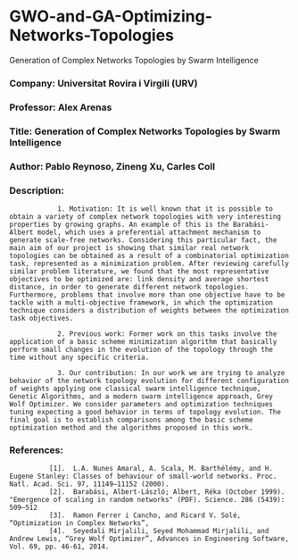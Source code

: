 # GWO-and-GA-Optimizing-Networks-Topologies
Generation of Complex Networks Topologies by Swarm Intelligence


### Company: Universitat Rovira i Virgili (URV)
### Professor: Alex Arenas
### Title: Generation of Complex Networks Topologies by Swarm Intelligence
### Author: Pablo Reynoso, Zineng Xu, Carles Coll


### Description: 
                1. Motivation: It is well known that it is possible to obtain a variety of complex network topologies with very interesting properties by growing graphs. An example of this is the Barabási-Albert model, which uses a preferential attachment mechanism to generate scale-free networks. Considering this particular fact, the main aim of our project is showing that similar real network topologies can be obtained as a result of a combinatorial optimization task, represented as a minimization problem. After reviewing carefully similar problem literature, we found that the most representative objectives to be optimized are: link density and average shortest distance, in order to generate different network topologies. Furthermore, problems that involve more than one objective have to be tackle with a multi-objective framework, in which the optimization technique considers a distribution of weights between the optimization task objectives.

                2. Previous work: Former work on this tasks involve the application of a basic scheme minimization algorithm that basically perform small changes in the evolution of the topology through the time without any specific criteria.

                3. Our contribution: In our work we are trying to analyze behavior of the network topology evolution for different configuration of weights applying one classical swarm intelligence technique, Genetic Algorithms, and a modern swarm intelligence approach, Grey Wolf Optimizer. We consider parameters and optimization techniques tuning expecting a good behavior in terms of topology evolution. The final goal is to establish comparisons among the basic scheme optimization method and the algorithms proposed in this work.

               
### References:  
              [1].	L.A. Nunes Amaral, A. Scala, M. Barthélémy, and H. Eugene Stanley: Classes of behaviour of small-world networks. Proc. Natl. Acad. Sci. 97, 11149–11152 (2000).
              [2].	Barabási, Albert-László; Albert, Réka (October 1999). "Emergence of scaling in random networks" (PDF). Science. 286 (5439): 509–512
              [3].	Ramon Ferrer i Cancho, and Ricard V. Solé, “Optimization in Complex Networks”, 
              [4].	Seyedali Mirjalili, Seyed Mohammad Mirjalili, and Andrew Lewis, “Grey Wolf Optimizer”, Advances in Engineering Software, Vol. 69, pp. 46-61, 2014.


